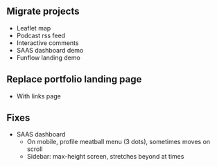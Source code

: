 ## Migrate projects

-   Leaflet map
-   Podcast rss feed
-   Interactive comments
-   SAAS dashboard demo
-   Funflow landing demo

## Replace portfolio landing page

-   With links page

## Fixes

-   SAAS dashboard
    -   On mobile, profile meatball menu (3 dots), sometimes moves on scroll
    -   Sidebar: max-height screen, stretches beyond at times
